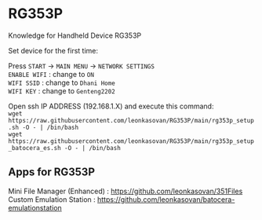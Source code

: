 # RG353P
Knowledge for Handheld Device RG353P

Set device for the first time:  

Press `START` -> `MAIN MENU` -> `NETWORK SETTINGS`  
`ENABLE WIFI` : change to `ON`  
`WIFI SSID` : change to `Dhani Home`  
`WIFI KEY` : change to `Genteng2202`  

Open ssh IP ADDRESS (192.168.1.X) and execute this command:  
`wget https://raw.githubusercontent.com/leonkasovan/RG353P/main/rg353p_setup.sh -O - | /bin/bash`  
`wget https://raw.githubusercontent.com/leonkasovan/RG353P/main/rg353p_setup_batocera_es.sh -O - | /bin/bash`  

## Apps for RG353P
Mini File Manager (Enhanced) : https://github.com/leonkasovan/351Files  
Custom Emulation Station : https://github.com/leonkasovan/batocera-emulationstation
